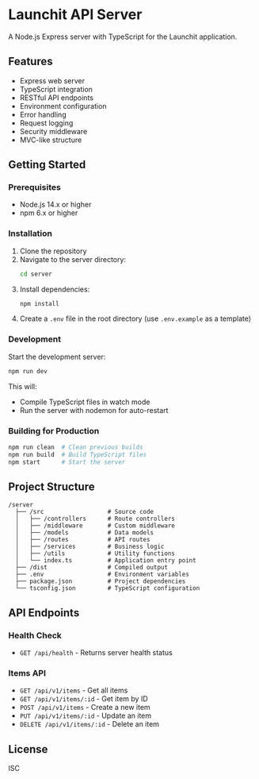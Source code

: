 # Launchit API Server

A Node.js Express server with TypeScript for the Launchit application.

## Features

- Express web server
- TypeScript integration
- RESTful API endpoints
- Environment configuration
- Error handling
- Request logging
- Security middleware
- MVC-like structure

## Getting Started

### Prerequisites

- Node.js 14.x or higher
- npm 6.x or higher

### Installation

1. Clone the repository
2. Navigate to the server directory:
   ```bash
   cd server
   ```
3. Install dependencies:
   ```bash
   npm install
   ```
4. Create a `.env` file in the root directory (use `.env.example` as a template)

### Development

Start the development server:

```bash
npm run dev
```

This will:
- Compile TypeScript files in watch mode
- Run the server with nodemon for auto-restart

### Building for Production

```bash
npm run clean  # Clean previous builds
npm run build  # Build TypeScript files
npm start      # Start the server
```

## Project Structure

```
/server
  ├── /src                  # Source code
  │   ├── /controllers      # Route controllers
  │   ├── /middleware       # Custom middleware
  │   ├── /models           # Data models
  │   ├── /routes           # API routes
  │   ├── /services         # Business logic
  │   ├── /utils            # Utility functions
  │   └── index.ts          # Application entry point
  ├── /dist                 # Compiled output
  ├── .env                  # Environment variables
  ├── package.json          # Project dependencies
  └── tsconfig.json         # TypeScript configuration
```

## API Endpoints

### Health Check

- `GET /api/health` - Returns server health status

### Items API

- `GET /api/v1/items` - Get all items
- `GET /api/v1/items/:id` - Get item by ID
- `POST /api/v1/items` - Create a new item
- `PUT /api/v1/items/:id` - Update an item
- `DELETE /api/v1/items/:id` - Delete an item

## License

ISC

